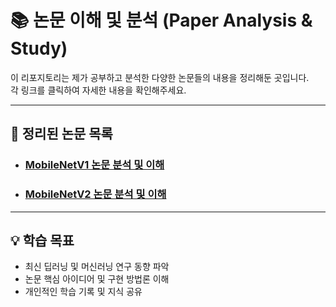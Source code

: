 # 📚 논문 이해 및 분석 (Paper Analysis & Study)

이 리포지토리는 제가 공부하고 분석한 다양한 논문들의 내용을 정리해둔 곳입니다.  
각 링크를 클릭하여 자세한 내용을 확인해주세요.

---

## 📖 정리된 논문 목록

* ### [MobileNetV1 논문 분석 및 이해](./MobileNetV1/MobileNetV1.md)

* ### [MobileNetV2 논문 분석 및 이해](./MobileNetV2/MobileNetV2.md)

---

## 💡 학습 목표

* 최신 딥러닝 및 머신러닝 연구 동향 파악
* 논문 핵심 아이디어 및 구현 방법론 이해
* 개인적인 학습 기록 및 지식 공유
